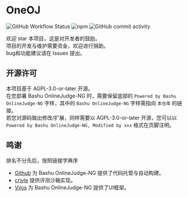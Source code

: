 # OneOJ

![GitHub Workflow Status](https://img.shields.io/github/workflow/status/hydro-dev/hydro/CI)
![npm](https://img.shields.io/npm/v/hydrooj?label=OneOJ)
![GitHub commit activity](https://img.shields.io/github/commit-activity/y/hydro-dev/Hydro)

欢迎 star 本项目，这是对开发者的鼓励。  
项目的开发与维护需要资金，欢迎进行捐助。   
bug和功能建议请在 Issues 提出。 

## 开源许可

本项目基于 AGPL-3.0-or-later 开源。  
在您部署 Bashu OnlineJudge-NG 时，需要保留底部的 `Powered by Bashu OnlineJudge-NG` 字样，其中的 `Bashu OnlineJudge-NG` 字样需指向 `本仓库` 的链接。  
若您对源码做出修改/扩展，同样需要以 AGPL-3.0-or-later 开源，您可以以 `Powered by Bashu OnlineJudge-NG, Modified by xxx` 格式在页脚注明。  

## 鸣谢

排名不分先后，按照链接字典序  

- [Github](https://github.com/) 为 Bashu OnlineJudge-NG 提供了代码托管与自动构建。  
- [criyle](https://github.com/criyle) 提供评测沙箱实现。  
- [Vijos](https://github.com/vijos/vj4) 为 Bashu OnlineJudge-NG 提供了UI框架。  
